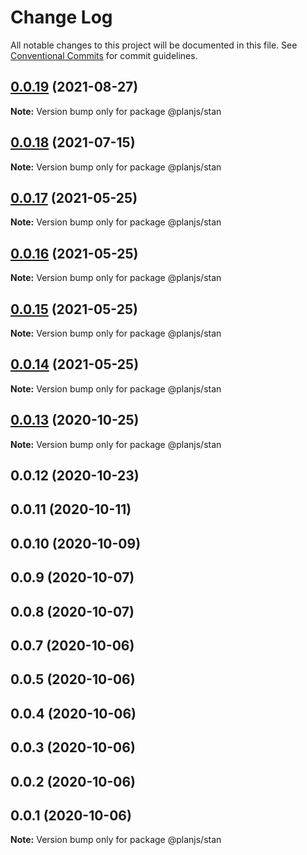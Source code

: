 # Change Log

All notable changes to this project will be documented in this file.
See [Conventional Commits](https://conventionalcommits.org) for commit guidelines.

## [0.0.19](https://github.com/planjs/stan/compare/@planjs/stan@0.0.17...@planjs/stan@0.0.19) (2021-08-27)

**Note:** Version bump only for package @planjs/stan





## [0.0.18](https://github.com/planjs/stan/compare/@planjs/stan@0.0.13...@planjs/stan@0.0.18) (2021-07-15)

**Note:** Version bump only for package @planjs/stan





## [0.0.17](https://github.com/planjs/stan/compare/@planjs/stan@0.0.16...@planjs/stan@0.0.17) (2021-05-25)

**Note:** Version bump only for package @planjs/stan





## [0.0.16](https://github.com/planjs/stan/compare/@planjs/stan@0.0.15...@planjs/stan@0.0.16) (2021-05-25)

**Note:** Version bump only for package @planjs/stan





## [0.0.15](https://github.com/planjs/stan/compare/@planjs/stan@0.0.14...@planjs/stan@0.0.15) (2021-05-25)

**Note:** Version bump only for package @planjs/stan





## [0.0.14](https://github.com/planjs/stan/compare/@planjs/stan@0.0.13...@planjs/stan@0.0.14) (2021-05-25)

**Note:** Version bump only for package @planjs/stan





## [0.0.13](https://github.com/planjs/stan/compare/@planjs/stan@0.0.12...@planjs/stan@0.0.13) (2020-10-25)

**Note:** Version bump only for package @planjs/stan





## 0.0.12 (2020-10-23)



## 0.0.11 (2020-10-11)



## 0.0.10 (2020-10-09)



## 0.0.9 (2020-10-07)



## 0.0.8 (2020-10-07)



## 0.0.7 (2020-10-06)



## 0.0.5 (2020-10-06)



## 0.0.4 (2020-10-06)



## 0.0.3 (2020-10-06)



## 0.0.2 (2020-10-06)



## 0.0.1 (2020-10-06)

**Note:** Version bump only for package @planjs/stan

